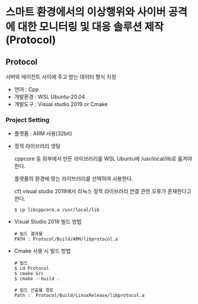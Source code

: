 # 스마트 환경에서의 이상행위와 사이버 공격에 대한 모니터링 및 대응 솔루션 제작 (Protocol)

## Protocol 
서버와 에이전트 사이에 주고 받는 데이터 형식 지정
- 언어 : Cpp
- 개발환경 : WSL Ubuntu-20.04
- 개발도구 : Visual studio 2019 or Cmake

### Project Setting
- 플랫폼 : ARM 사용(32bit)
- 정적 라이브러리 셋팅
    
  cppcore 등 외부에서 만든 라이브러리를 WSL Ubuntu에 /usr/local/lib로 옮겨야한다.
  
  플랫폼의 환경에 맞는 라이브러리를 선택하여 사용한다.

  cf) visual studio 2019에서 리눅스 정적 라이브러리 연결 관련 오류가 존재한다고 한다.
    ```
    $ cp libcppcore.a /usr/local/lib
    ```

- Visual Studio 2019 빌드 방법
    ```
    # 빌드 결과물
    PATH : Protocol/Build/ARM/libprotocol.a

- Cmake 사용 시 빌드 방법
    ```
    # 빌드
    $ cd Protocol
    $ cmake Src
    $ cmake --build .

    # 빌드 산출물 경로
    Path :  Protocol/Build/LinuxRelease/libprotocol.a
    ```

